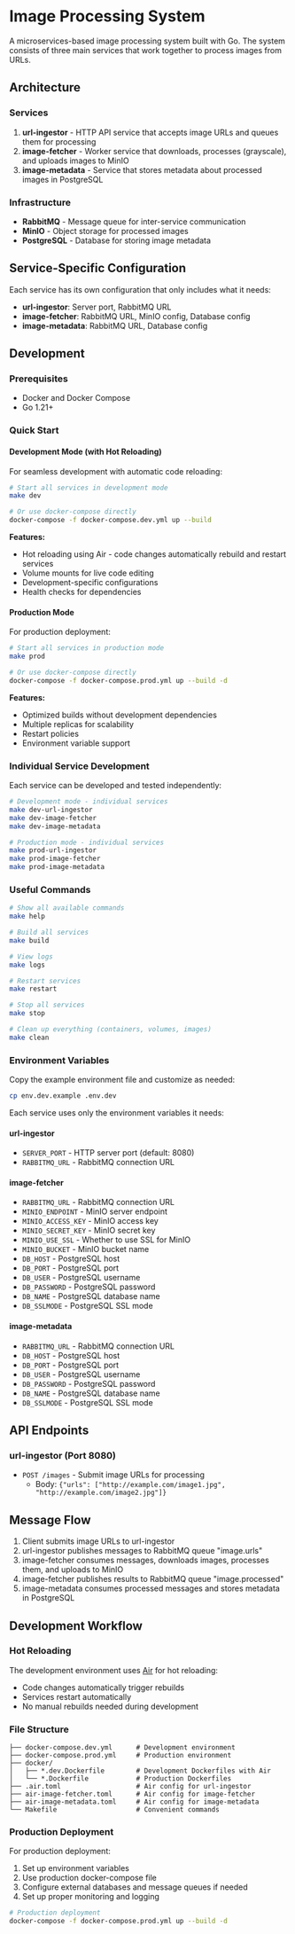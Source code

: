 # Image Processing System

A microservices-based image processing system built with Go. The system consists of three main services that work together to process images from URLs.

## Architecture

### Services

1. **url-ingestor** - HTTP API service that accepts image URLs and queues them for processing
2. **image-fetcher** - Worker service that downloads, processes (grayscale), and uploads images to MinIO
3. **image-metadata** - Service that stores metadata about processed images in PostgreSQL

### Infrastructure

- **RabbitMQ** - Message queue for inter-service communication
- **MinIO** - Object storage for processed images
- **PostgreSQL** - Database for storing image metadata

## Service-Specific Configuration

Each service has its own configuration that only includes what it needs:

- **url-ingestor**: Server port, RabbitMQ URL
- **image-fetcher**: RabbitMQ URL, MinIO config, Database config
- **image-metadata**: RabbitMQ URL, Database config

## Development

### Prerequisites

- Docker and Docker Compose
- Go 1.21+

### Quick Start

#### Development Mode (with Hot Reloading)

For seamless development with automatic code reloading:

```bash
# Start all services in development mode
make dev

# Or use docker-compose directly
docker-compose -f docker-compose.dev.yml up --build
```

**Features:**
- Hot reloading using Air - code changes automatically rebuild and restart services
- Volume mounts for live code editing
- Development-specific configurations
- Health checks for dependencies

#### Production Mode

For production deployment:

```bash
# Start all services in production mode
make prod

# Or use docker-compose directly
docker-compose -f docker-compose.prod.yml up --build -d
```

**Features:**
- Optimized builds without development dependencies
- Multiple replicas for scalability
- Restart policies
- Environment variable support

### Individual Service Development

Each service can be developed and tested independently:

```bash
# Development mode - individual services
make dev-url-ingestor
make dev-image-fetcher
make dev-image-metadata

# Production mode - individual services
make prod-url-ingestor
make prod-image-fetcher
make prod-image-metadata
```

### Useful Commands

```bash
# Show all available commands
make help

# Build all services
make build

# View logs
make logs

# Restart services
make restart

# Stop all services
make stop

# Clean up everything (containers, volumes, images)
make clean
```

### Environment Variables

Copy the example environment file and customize as needed:

```bash
cp env.dev.example .env.dev
```

Each service uses only the environment variables it needs:

#### url-ingestor
- `SERVER_PORT` - HTTP server port (default: 8080)
- `RABBITMQ_URL` - RabbitMQ connection URL

#### image-fetcher
- `RABBITMQ_URL` - RabbitMQ connection URL
- `MINIO_ENDPOINT` - MinIO server endpoint
- `MINIO_ACCESS_KEY` - MinIO access key
- `MINIO_SECRET_KEY` - MinIO secret key
- `MINIO_USE_SSL` - Whether to use SSL for MinIO
- `MINIO_BUCKET` - MinIO bucket name
- `DB_HOST` - PostgreSQL host
- `DB_PORT` - PostgreSQL port
- `DB_USER` - PostgreSQL username
- `DB_PASSWORD` - PostgreSQL password
- `DB_NAME` - PostgreSQL database name
- `DB_SSLMODE` - PostgreSQL SSL mode

#### image-metadata
- `RABBITMQ_URL` - RabbitMQ connection URL
- `DB_HOST` - PostgreSQL host
- `DB_PORT` - PostgreSQL port
- `DB_USER` - PostgreSQL username
- `DB_PASSWORD` - PostgreSQL password
- `DB_NAME` - PostgreSQL database name
- `DB_SSLMODE` - PostgreSQL SSL mode

## API Endpoints

### url-ingestor (Port 8080)

- `POST /images` - Submit image URLs for processing
  - Body: `{"urls": ["http://example.com/image1.jpg", "http://example.com/image2.jpg"]}`

## Message Flow

1. Client submits image URLs to url-ingestor
2. url-ingestor publishes messages to RabbitMQ queue "image.urls"
3. image-fetcher consumes messages, downloads images, processes them, and uploads to MinIO
4. image-fetcher publishes results to RabbitMQ queue "image.processed"
5. image-metadata consumes processed messages and stores metadata in PostgreSQL

## Development Workflow

### Hot Reloading

The development environment uses [Air](https://github.com/cosmtrek/air) for hot reloading:

- Code changes automatically trigger rebuilds
- Services restart automatically
- No manual rebuilds needed during development

### File Structure

```
├── docker-compose.dev.yml      # Development environment
├── docker-compose.prod.yml     # Production environment
├── docker/
│   ├── *.dev.Dockerfile        # Development Dockerfiles with Air
│   └── *.Dockerfile            # Production Dockerfiles
├── .air.toml                   # Air config for url-ingestor
├── air-image-fetcher.toml      # Air config for image-fetcher
├── air-image-metadata.toml     # Air config for image-metadata
└── Makefile                    # Convenient commands
```

### Production Deployment

For production deployment:

1. Set up environment variables
2. Use production docker-compose file
3. Configure external databases and message queues if needed
4. Set up proper monitoring and logging

```bash
# Production deployment
docker-compose -f docker-compose.prod.yml up --build -d
``` 